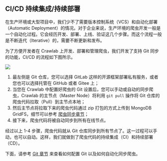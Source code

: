 ## CI/CD 持续集成/持续部署

在生产环境或大型项目中，我们少不了需要版本控制系统（VCS）和自动化部署（Automatic Deployment）的情况。对于企业来说，生产环境的爬虫开发一般是一个自动化过程。它会经历开发、部署、上线、验证这几个步骤。而这个流程一般是不断迭代（Iterative）的，需要不断更新和发布。

为了方便开发者在 Crawlab 上开发、部署和管理爬虫，我们开发了支持 Git 同步的功能，CI/CD 的流程如下图所示。

![](http://static-docs.crawlab.cn/crawlab-ci-cd.png)

1. 最左侧是 Git 仓库，您可以选择 GitLab 这样的开源框架部署私有服务，或者您也可以选择托管在 GitHub 或者 Gitee 上；
2. 当您在 Crawlab 中配置好爬虫的 Git 设置后，您可以手动或自动的同步爬虫，Crawlab 的主节点（Master Node）将利用 `git pull` 操作将 Git 仓库的爬虫代码拉取（Pull）到主节点本地；
3. 然后主节点将拉取下来的爬虫代码通过 zip 打包的方式上传到 MongoDB GridFS，细节可以参考 [爬虫同步章节](../Architecture/SpiderDeployment.md)；
4. 接下来，爬虫代码将被自动同步到所有在线节点。

经过以上 1-4 步骤，爬虫代码就从 Git 仓库同步到所有节点了。这一过程可以手动，也可以自动。这样，我们就做到了爬虫代码的持续集成（CI）和持续部署（CD）。

下面，请参考 [Git 章节](Git.md) 来查看如何配置 Git 以及如何自动化同步爬虫。
